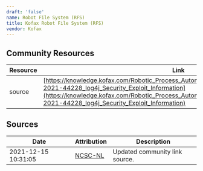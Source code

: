 ```yaml
---
draft: 'false'
name: Robot File System (RFS)
title: Kofax Robot File System (RFS)
vendor: Kofax
---
```



## Community Resources
| Resource | Link |
| --- | --- |
| source | [https://knowledge.kofax.com/Robotic_Process_Automation/Troubleshooting/Kofax_RPA_CVE-2021-44228_log4j_Security_Exploit_Information](https://knowledge.kofax.com/Robotic_Process_Automation/Troubleshooting/Kofax_RPA_CVE-2021-44228_log4j_Security_Exploit_Information) |


## Sources
| Date | Attribution | Description |
| --- | --- | --- |
| 2021-12-15 10:31:05 | [NCSC-NL](https://github.com/NCSC-NL/log4shell/blob/main/software/README.md) | Updated community link source.  |
